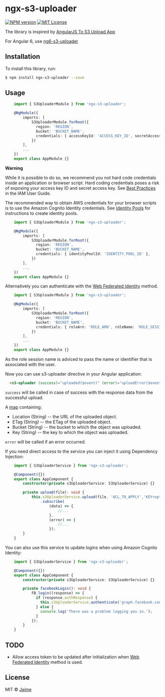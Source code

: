 # ngx-s3-uploader

[![NPM version][npm-version-image]][npm-url] [![MIT License][license-image]][license-url]

The library is inspired by [AngularJS To S3 Upload App][angular-s3-upload-url]

For Angular 6, use [ng6-s3-uploader][ng6-s3-uploader-url]

## Installation

To install this library, run:

```bash
$ npm install ngx-s3-uploader --save
```

## Usage

```typescript
    import { S3UploaderModule } from 'ngx-s3-uploader';

    @NgModule({
        imports: [
            S3UploaderModule.forRoot({
              region: 'REGION',
              bucket: 'BUCKET_NAME',
              credentials: { accessKeyId: 'ACCESS_KEY_ID', secretAccessKey: 'SECRET_ACCESS_KEY' },
            })
        ],
        ...
    })
    export class AppModule {}
```

**Warning**

While it is possible to do so, we recommend you not hard code credentials inside an application or browser script. Hard coding credentials poses a risk of exposing your access key ID and secret access key. See [Best Practices][aws-docs-iam-best-practices] in the IAM User Guide.

The recommended way to obtain AWS credentials for your browser scripts is to use the Amazon Cognito Identity credentials. See [Identity Pools][aws-docs-identity-pools] for instructions to create identity pools.

```typescript
    import { S3UploaderModule } from 'ngx-s3-uploader';

    @NgModule({
        imports: [
            S3UploaderModule.forRoot({
              region: 'REGION',
              bucket: 'BUCKET_NAME',
              credentials: { identityPoolId: 'IDENTITY_POOL_ID' },
            })
        ],
        ...
    })
    export class AppModule {}
```

Alternatively you can authenticate with the [Web Federated Identity][aws-docs-federated] method.

```typescript
    import { S3UploaderModule } from 'ngx-s3-uploader';

    @NgModule({
        imports: [
            S3UploaderModule.forRoot({
              region: 'REGION',
              bucket: 'BUCKET_NAME',
              credentials: { roleArn: 'ROLE_ARN', roleName: 'ROLE_SESSION_NAME', providerId: 'PROVIDER_ID', token: 'ACCESS_TOKEN' },
            })
        ],
        ...
    })
    export class AppModule {}
```
As the role session name is adviced to pass the name or identifier that is associated with the user.

Now you can use s3-uploader directive in your Angular application:

```html
  <s3-uploader (success)="uploaded($event)" (error)="uploadError($event)"></s3-uploader>
```

`success` will be called in case of success with the response data from the successful upload.

A [map][aws-upload-property-url] containing:

- Location (String) -- the URL of the uploaded object.
- ETag (String) -- the ETag of the uploaded object.
- Bucket (String) -- the bucket to which the object was uploaded.
- Key (String) -- the key to which the object was uploaded.

`error` will be called if an error occurred.

If you need direct access to the service you can inject it using Dependency Injection:

```typescript
    import { S3UploaderService } from 'ngx-s3-uploader';

    @Component({})
    export class AppComponent {
        constructor(private s3UploaderService: S3UploaderService) {}

        private upload(file): void {
            this.s3UploaderService.upload(file, 'ACL_TO_APPLY','KEY<optional>', 'BUCKET_NAME<optional>')
                .subscribe(
                    (data) => {
                        //...
                    },
                    (error) => {
                        //...
                    });
        }
    }
```

You can also use this service to update _logins_ when using Amazon Cognito Identity:

```typescript
    import { S3UploaderService } from 'ngx-s3-uploader';

    @Component({})
    export class AppComponent {
        constructor(private s3UploaderService: S3UploaderService) {}

        private facebookLogin(): void {
            FB.login((response) => {
              if (response.authResponse) {
                this.s3UploaderService.authenticate('graph.facebook.com', response.authResponse.accessToken);
              } else {
                console.log('There was a problem logging you in.');
              }
            });
        }
    }
```


## TODO
- Allow access token to be updated after initialization when [Web Federated Identity][aws-docs-federated] method is used.

## License

MIT © [Jaime](mailto:jaime.glez.pacheco@gmail.com)

[ng6-s3-uploader-url]: https://github.com/jgpacheco/ng6-s3-uploader
[angular-s3-upload-url]: https://github.com/cheynewallace/angular-s3-upload
[aws-developer-guide-url]: http://docs.aws.amazon.com/sdk-for-javascript/v2/developer-guide/getting-started.html
[aws-docs-iam-best-practices]: http://docs.aws.amazon.com/IAM/latest/UserGuide/best-practices.html#grant-least-privilege.html
[aws-docs-identity-pools]: http://docs.aws.amazon.com/cognito/latest/developerguide/identity-pools.html
[aws-docs-federated]: http://docs.aws.amazon.com/sdk-for-javascript/v2/developer-guide/loading-browser-credentials-federated-id.html
[aws-upload-property-url]: http://docs.aws.amazon.com/AWSJavaScriptSDK/latest/AWS/S3.html#upload-property
[license-image]: https://img.shields.io/npm/l/express.svg?style=flat
[license-url]: LICENSE
[npm-url]: https://www.npmjs.com/package/ngx-s3-uploader
[npm-version-image]: https://badge.fury.io/js/ngx-s3-uploader.svg
